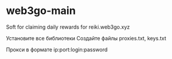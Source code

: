 # web3go-main
Soft for claiming daily rewards for reiki.web3go.xyz


Установите все библиотеки
Создайте файлы proxies.txt, keys.txt

Прокси в формате ip:port:login:password
